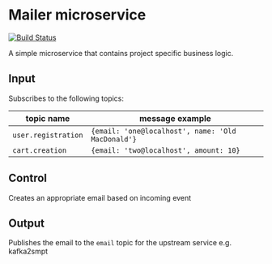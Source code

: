 # Mailer microservice
[![Build Status](https://travis-ci.org/kafkaland/mailer-microservice.svg?branch=master)](https://travis-ci.org/kafkaland/mailer-microservice)

A simple microservice that contains project specific business logic.

## Input

Subscribes to the following topics:

| topic name         | message example                                  |
|--------------------|--------------------------------------------------|
| `user.registration`  | `{email: 'one@localhost', name: 'Old MacDonald'}`|
| `cart.creation`      | `{email: 'two@localhost', amount: 10}`           |

## Control
Creates an appropriate email based on incoming event

## Output
Publishes the email to the `email` topic for the upstream service e.g. kafka2smpt
